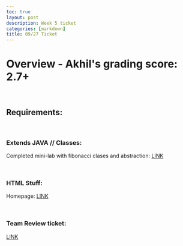 ```yaml
---
toc: true
layout: post
description: Week 5 ticket
categories: [markdown]
title: 09/27 Ticket
---
```


# Overview - Akhil's grading score: 2.7+

<br>

## Requirements:

<br>

### Extends JAVA // Classes:
Completed mini-lab with fibonacci clases and abstraction: [LINK](https://tristancopley.github.io/dnhs-blog/jupyter/2022/09/23/fibo.html)

<br>

### HTML Stuff:
Homepage: [LINK](https://tristancopley.github.io/dnhs-blog/)

<br>

### Team Review ticket:
[LINK](https://github.com/AkhilNandhakumar/team-coders/issues/6)

<br>